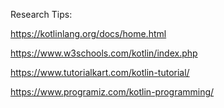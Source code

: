 Research Tips:

https://kotlinlang.org/docs/home.html

https://www.w3schools.com/kotlin/index.php

https://www.tutorialkart.com/kotlin-tutorial/

https://www.programiz.com/kotlin-programming/

